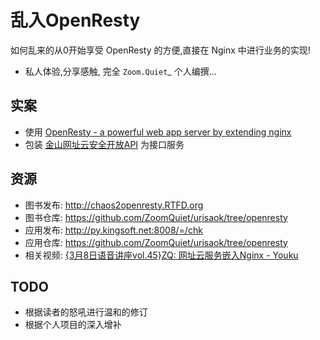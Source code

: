 # 乱入OpenResty

如何乱来的从0开始享受 OpenResty 的方便,直接在 Nginx 中进行业务的实现!

- 私人体验,分享感触, 完全 `Zoom.Quiet`_ 个人编撰...

## 实案

- 使用 [OpenResty - a powerful web app server by extending nginx](http://openresty.org/)
- 包装 [金山网址云安全开放API](http://code.ijinshan.com/api/devmore4.html#md1) 为接口服务

## 资源

- 图书发布: http://chaos2openresty.RTFD.org
- 图书仓库: https://github.com/ZoomQuiet/urisaok/tree/openresty
- 应用发布: http://py.kingsoft.net:8008/=/chk
- 应用仓库: https://github.com/ZoomQuiet/urisaok/tree/openresty
- 相关视频: [{3月8日语音讲座vol.45}ZQ: 网址云服务嵌入Nginx - Youku](http://v.youku.com/v_show/id_XMzYyNjIzMDQ4.html)


## TODO

- 根据读者的怒吼进行温和的修订
- 根据个人项目的深入增补 

